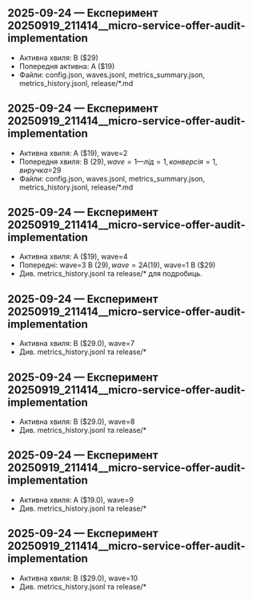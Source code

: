 ## 2025-09-24 — Експеримент 20250919_211414__micro-service-offer-audit-implementation
- Активна хвиля: B ($29)
- Попередня активна: A ($19)
- Файли: config.json, waves.jsonl, metrics_summary.json, metrics_history.jsonl, release/*.md
## 2025-09-24 — Експеримент 20250919_211414__micro-service-offer-audit-implementation
- Активна хвиля: A ($19), wave=2
- Попередня хвиля: B ($29), wave=1 — лід=1, конверсія=1, виручка=$29
- Файли: config.json, waves.jsonl, metrics_summary.json, metrics_history.jsonl, release/*.md
## 2025-09-24 — Експеримент 20250919_211414__micro-service-offer-audit-implementation
- Активна хвиля: A ($19), wave=4
- Попередні: wave=3 B ($29), wave=2 A ($19), wave=1 B ($29)
- Див. metrics_history.jsonl та release/* для подробиць.
## 2025-09-24 — Експеримент 20250919_211414__micro-service-offer-audit-implementation
- Активна хвиля: B ($29.0), wave=7
- Див. metrics_history.jsonl та release/*
## 2025-09-24 — Експеримент 20250919_211414__micro-service-offer-audit-implementation
- Активна хвиля: B ($29.0), wave=8
- Див. metrics_history.jsonl та release/*
## 2025-09-24 — Експеримент 20250919_211414__micro-service-offer-audit-implementation
- Активна хвиля: A ($19.0), wave=9
- Див. metrics_history.jsonl та release/*
## 2025-09-24 — Експеримент 20250919_211414__micro-service-offer-audit-implementation
- Активна хвиля: B ($29.0), wave=10
- Див. metrics_history.jsonl та release/*
